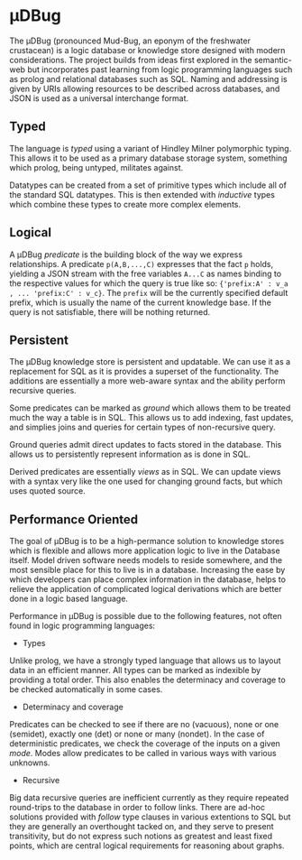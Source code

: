 # μDBug

The μDBug (pronounced Mud-Bug, an eponym of the freshwater crustacean)
is a logic database or knowledge store designed with modern
considerations.  The project builds from ideas first explored in the
semantic-web but incorporates past learning from logic programming
languages such as prolog and relational databases such as SQL. Naming
and addressing is given by URIs allowing resources to be described
across databases, and JSON is used as a universal interchange format.

## Typed 

The language is *typed* using a variant of Hindley Milner polymorphic
typing. This allows it to be used as a primary database storage
system, something which prolog, being untyped, militates against.

Datatypes can be created from a set of primitive types which include
all of the standard SQL datatypes. This is then extended with
*inductive* types which combine these types to create more complex
elements.

## Logical

A μDBug *predicate* is the building block of the way we express
relationships. A predicate ``p(A,B,...,C)`` expresses that the fact
``p`` holds, yielding a JSON stream with the free variables ``A...C``
as names binding to the respective values for which the query is true
like so: ``{'prefix:A' : v_a , ... 'prefix:C' : v_c}``. The ``prefix``
will be the currently specified default prefix, which is usually the
name of the current knowledge base. If the query is not satisfiable,
there will be nothing returned.

## Persistent

The μDBug knowledge store is persistent and updatable. We can use it
as a replacement for SQL as it is provides a superset of the
functionality. The additions are essentially a more web-aware syntax
and the ability perform recursive queries.

Some predicates can be marked as *ground* which allows them to be
treated much the way a table is in SQL. This allows us to add
indexing, fast updates, and simplies joins and queries for certain
types of non-recursive query. 

Ground queries admit direct updates to facts stored in the
database. This allows us to persistently represent information as is
done in SQL.

Derived predicates are essentially *views* as in SQL. We can update
views with a syntax very like the one used for changing ground facts,
but which uses quoted source.

## Performance Oriented

The goal of μDBug is to be a high-permance solution to knowledge
stores which is flexible and allows more application logic to live in
the Database itself. Model driven software needs models to reside
somewhere, and the most sensible place for this to live is in a
database. Increasing the ease by which developers can place complex
information in the database, helps to relieve the application of
complicated logical derivations which are better done in a logic based
language.

Performance in μDBug is possible due to the following features, not
often found in logic programming languages: 

* Types 

Unlike prolog, we have a strongly typed language that allows us to
layout data in an efficient manner. All types can be marked
as indexible by providing a total order. This also enables the
determinacy and coverage to be checked automatically in some cases.

* Determinacy and coverage

Predicates can be checked to see if there are no (vacuous), none or
one (semidet), exactly one (det) or none or many (nondet). In the case
of deterministic predicates, we check the coverage of the inputs on a
given *mode*. Modes allow predicates to be called in various ways with
various unknowns.

* Recursive

Big data recursive queries are inefficient currently as they require
repeated round-trips to the database in order to follow links. There
are ad-hoc solutions provided with *follow* type clauses in various
extentions to SQL but they are generally an overthought tacked on, and
they serve to present transitivity, but do not express such notions as
greatest and least fixed points, which are central logical
requirements for reasoning about graphs.

